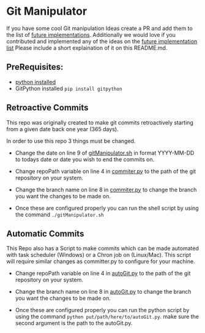 # Git Manipulator

If you have some cool Git manipulation Ideas create a PR and add them to the list of [future implementations](./todo.md).
Additionally we would love if you contributed and implemented any of the ideas on the [future implementation list](./todo.md) Please include a short explaination of it on this README.md.

## PreRequisites:
 - [python installed](https://www.python.org/downloads/)
 - GitPython installed `pip install gitpython`

## Retroactive Commits
This repo was originally created to make git commits retroactively starting from a given date back one year (365 days).

In order to use this repo 3 things must be changed.

 - Change the date on line 9 of [gitManipulator.sh](./committer.py) in format YYYY-MM-DD to todays date or date you wish to end the commits on.

 - Change repoPath variable on line 4 in [commiter.py](./committer.py) to the path of the git repository on your system.

 - Change the branch name on line 8 in [commiter.py](./committer.py) to change the branch you want the changes to be made on. 

- Once these are configured properly you can run the shell script by using the command `./gitManipulator.sh`

## Automatic Commits
This Repo also has a Script to make commits which can be made automated with task scheduler (Windows) or a Chron job on (Linux/Mac). This script will require similar changes as committer.py to configure for your machine. 

 - Change repoPath variable on line 4 in [autoGit.py](./autoGit.py) to the path of the git repository on your system.

- Change the branch name on line 8 in [autoGit.py](./autoGit.py) to change the branch you want the changes to be made on. 

- Once these are configured properly you can run the python script by using the command `python put/path/here/to/autoGit.py`. make sure the second argument is the path to the autoGit.py.